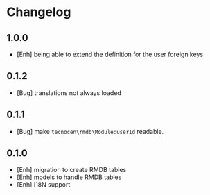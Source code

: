 Changelog
=========

1.0.0
-----
- [Enh] being able to extend the definition for the user foreign keys

0.1.2
-----

- [Bug] translations not always loaded


0.1.1
-----

- [Bug] make `tecnocen\rmdb\Module:userId` readable.

0.1.0
-----

- [Enh] migration to create RMDB tables
- [Enh] models to handle RMDB tables
- [Enh] I18N support
